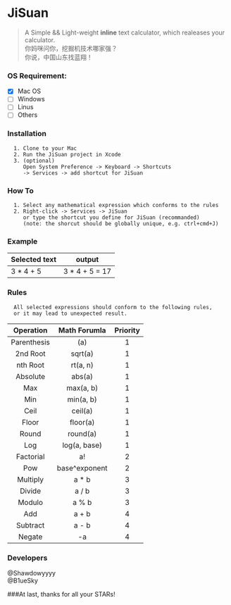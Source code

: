 # JiSuan
> A Simple && Light-weight **inline** text calculator, which realeases your calculator.  
> 你妈咪问你，挖掘机技术哪家强？  
> 你说，中国山东找蓝翔！  

### OS Requirement:  
  - [x] Mac OS
  - [ ] Windows
  - [ ] Linus
  - [ ] Others

### Installation
```
  1. Clone to your Mac  
  2. Run the JiSuan project in Xcode
  3. (optional)
     Open System Preference -> Keyboard -> Shortcuts  
     -> Services -> add shortcut for JiSuan  
```

### How To
```
  1. Select any mathematical expression which conforms to the rules  
  2. Right-click -> Services -> JiSuan  
     or type the shortcut you define for JiSuan (recommanded)
     (note: the shorcut should be globally unique, e.g. ctrl+cmd+J)
```
### Example
Selected text | output
--------------|----------------
  3 * 4 + 5   | 3 * 4 + 5 = 17

### Rules
```
  All selected expressions should conform to the following rules,  
  or it may lead to unexpected result.
```
|Operation|Math Forumla|Priority|
|:--------------:|:----------------:|:-:|
|Parenthesis|(a)|1|
|2nd Root|sqrt(a)|1|
|nth Root|rt(a, n)|1|
|Absolute|abs(a)|1|
|Max|max(a, b)|1|
|Min|min(a, b)|1|
|Ceil|ceil(a)|1|
|Floor|floor(a)|1|
|Round|round(a)|1|
|Log|log(a, base)|1|
|Factorial|a!|2|
|Pow|base^exponent|2|
|Multiply|a * b|3|
|Divide|a / b|3|
|Modulo|a % b|3|
|Add|a + b|4|
|Subtract|a - b|4|
|Negate|-a|4|

### Developers
@Shawdowyyyy  
@B1ueSky  

###At last, thanks for all your STARs!
